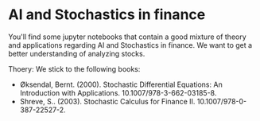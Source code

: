 # AI and Stochastics in finance

You'll find some jupyter notebooks that contain a good mixture of theory and applications regarding AI and Stochastics in finance.
We want to get a better understanding of analyzing stocks.

Thoery: We stick to the following books:
- Øksendal, Bernt. (2000). Stochastic Differential Equations: An Introduction with Applications. 10.1007/978-3-662-03185-8. 
- Shreve, S.. (2003). Stochastic Calculus for Finance II. 10.1007/978-0-387-22527-2. 
